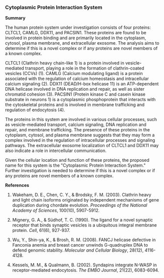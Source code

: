 ### Cytoplasmic Protein Interaction System

**Summary**

The human protein system under investigation consists of four proteins: CLTCL1, CAMLG, DDX11, and PACSIN1. These proteins are found to be involved in protein binding and are primarily located in the cytoplasm, cytosol, plasma membrane, and extracellular exosome. The analysis aims to determine if this is a novel complex or if any proteins are novel members of a known complex.

CLTCL1 (Clathrin heavy chain-like 1) is a protein involved in vesicle-mediated transport, playing a role in the formation of clathrin-coated vesicles (CCVs) (1). CAMLG (Calcium modulating ligand) is a protein associated with the regulation of calcium homeostasis and intracellular calcium signaling (2). DDX11 (DEAD/H-box helicase 11) is an ATP-dependent DNA helicase involved in DNA replication and repair, as well as sister chromatid cohesion (3). PACSIN1 (Protein kinase C and casein kinase substrate in neurons 1) is a cytoplasmic phosphoprotein that interacts with the cytoskeletal proteins and is involved in membrane trafficking and regulation of endocytosis (4).

The proteins in this system are involved in various cellular processes, such as vesicle-mediated transport, calcium signaling, DNA replication and repair, and membrane trafficking. The presence of these proteins in the cytoplasm, cytosol, and plasma membrane suggests that they may form a complex involved in the regulation of intracellular processes and signaling pathways. The extracellular exosome localization of CLTCL1 and DDX11 may also indicate a role in intercellular communication.

Given the cellular location and function of these proteins, the proposed name for this system is the "Cytoplasmic Protein Interaction System." Further investigation is needed to determine if this is a novel complex or if any proteins are novel members of a known complex.

**References**

1. Wakeham, D. E., Chen, C. Y., & Brodsky, F. M. (2003). Clathrin heavy and light chain isoforms originated by independent mechanisms of gene duplication during chordate evolution. *Proceedings of the National Academy of Sciences*, 100(10), 5907-5912.

2. Mignery, G. A., & Südhof, T. C. (1990). The ligand for a novel synaptic receptor that binds synaptic vesicles is a ubiquitous integral membrane protein. *Cell*, 61(6), 927-937.

3. Wu, Y., Shin-ya, K., & Brosh, R. M. (2008). FANCJ helicase defective in Fanconia anemia and breast cancer unwinds G-quadruplex DNA to defend genomic stability. *Molecular and Cellular Biology*, 28(12), 4116-4128.

4. Kessels, M. M., & Qualmann, B. (2002). Syndapins integrate N-WASP in receptor-mediated endocytosis. *The EMBO Journal*, 21(22), 6083-6094.